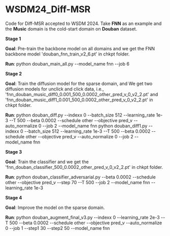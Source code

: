 # WSDM24_Diff-MSR
Code for Diff-MSR accepted to WSDM 2024. Take **FNN** as an example and the **Music** domain is the cold-start domain on **Douban** dataset.

**Stage 1**

**Goal**: Pre-train the backbone model on all domains and we get the FNN backbone model 'douban_fnn_train_v2_6.pt' in chkpt folder.

**Run**: python douban_main_all.py --model_name fnn --job 6

**Stage 2**

**Goal**: Train the diffusion model for the sparse domain, and We get two diffusion models for unclick and click data, i.e., 'fnn_douban_music_diff0_0.001_500_0.0002_other_pred_v_0_v2_2.pt' and 'fnn_douban_music_diff1_0.001_500_0.0002_other_pred_v_0_v2_2.pt' in chkpt folder.

**Run**: python douban_diff.py --indexx 0 --batch_size 512 --learning_rate 1e-3 --T 500 --beta 0.0002 --schedule other --objective pred_v --auto_normalize 0 --job 2 --model_name fnn
python douban_diff1.py --indexx 0 --batch_size 512 --learning_rate 1e-3 --T 500 --beta 0.0002 --schedule other --objective pred_v --auto_normalize 0 --job 2 --model_name fnn

**Stage 3**

**Goal**: Train the classifier and we get the 'fnn_douban_classifier_500_0.0002_other_pred_v_0_v2_2.pt' in chkpt folder.

**Run**: python douban_classifier_adversarial.py --beta 0.0002 --schedule other --objective pred_v --step 70 --T 500 --job 2 --model_name fnn --learning_rate 1e-3

**Stage 4**

**Goal**: Improve the model on the sparse domain. 

**Run**: python douban_augment_final_v3.py --indexx 0 --learning_rate 2e-3 --T 500 --beta 0.0002 --schedule other --objective pred_v --auto_normalize 0 --job 1 --step1 30 --step2 50 --model_name fnn
